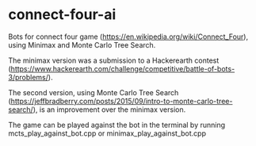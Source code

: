 # connect-four-ai
Bots for connect four game (https://en.wikipedia.org/wiki/Connect_Four), using Minimax and Monte Carlo Tree Search.

The minimax version was a submission to a Hackerearth contest (https://www.hackerearth.com/challenge/competitive/battle-of-bots-3/problems/).

The second version, using Monte Carlo Tree Search (https://jeffbradberry.com/posts/2015/09/intro-to-monte-carlo-tree-search/), is an improvement over the minimax version.

The game can be played against the bot in the terminal by running mcts_play_against_bot.cpp or minimax_play_against_bot.cpp
